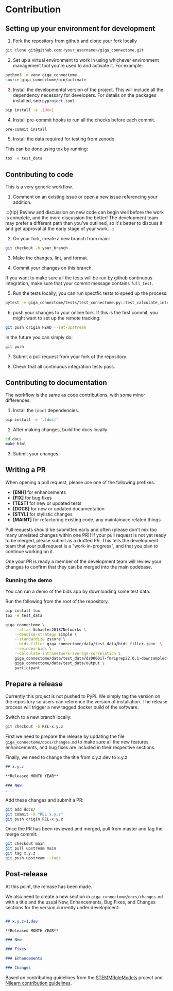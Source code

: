 # Contribution

## Setting up your environment for development

1. Fork the repository from github and clone your fork locally

```bash
git clone git@github.com:<your_username>/giga_connectome.git
```

2. Set up a virtual environment to work in using whichever environment management tool you're used to and activate it. For example:

```bash
python3 -m venv giga_connectome
source giga_connectome/bin/activate
```

3. Install the developmental version of the project. This will include all the dependency necessary for developers. For details on the packages installed, see `pyproject.toml`.

```bash
pip install -e .[dev]
```

4. Install pre-commit hooks to run all the checks before each commit.

```bash
pre-commit install
```

5. Install the data required for testing from zenodo

This can be done using tox by running:

```bash
tox -e test_data
```

## Contributing to code

This is a very generic workflow.

1. Comment on an existing issue or open a new issue referencing your addition.

:::{tip}
Review and discussion on new code can begin well before the work is complete, and the more discussion the better!
The development team may prefer a different path than you've outlined, so it's better to discuss it and get approval at the early stage of your work.
:::

2. On your fork, create a new branch from main:

```bash
git checkout -b your_branch
```

3. Make the changes, lint, and format.

4. Commit your changes on this branch.

If you want to make sure all the tests will be run by github continuous integration,
make sure that your commit message contains `full_test`.

5. Run the tests locally; you can run spectfic tests to speed up the process:

```bash
pytest -v giga_connectome/tests/test_connectome.py::test_calculate_intranetwork_correlation
```

6. push your changes to your online fork. If this is the first commit, you might want to set up the remote tracking:

```bash
git push origin HEAD --set-upstream
```
In the future you can simply do:

```bash
git push
```
7. Submit a pull request from your fork of the repository.

8. Check that all continuous integration tests pass.

## Contributing to documentation

The workflow is the same as code contributions, with some minor differences.

1. Install the `[doc]` dependencies.

```bash
pip install -e '.[doc]'
```

2. After making changes, build the docs locally:

```bash
cd docs
make html
```

3. Submit your changes.

## Writing a PR

When opening a pull request, please use one of the following prefixes:

- **[ENH]** for enhancements
- **[FIX]** for bug fixes
- **[TEST]** for new or updated tests
- **[DOCS]** for new or updated documentation
- **[STYL]** for stylistic changes
- **[MAINT]** for refactoring existing code, any maintainace related things

Pull requests should be submitted early and often (please don't mix too many unrelated changes within one PR)!
If your pull request is not yet ready to be merged, please submit as a drafted PR.
This tells the development team that your pull request is a "work-in-progress", and that you plan to continue working on it.

One your PR is ready a member of the development team will review your changes to confirm that they can be merged into the main codebase.

### Running the demo

You can run a demo of the bids app by downloading some test data.

Run the following from the root of the repository.

```bash
pip install tox
tox -e test_data
```

```bash
giga_connectome \
    --atlas Schaefer20187Networks \
    --denoise-strategy simple \
    --standardize zscore \
    --bids-filter giga_connectome/data/test_data/bids_filter.json  \
    --reindex-bids \
    --calculate-intranetwork-average-correlation \
    giga_connectome/data/test_data/ds000017-fmriprep22.0.1-downsampled-nosurface \
    giga_connectome/data/test_data/output \
    participant
```

## Prepare a release

Currently this project is not pushed to PyPi.
We simply tag the version on the repository so users can reference the version of installation.
The release process will trigger a new tagged docker build of the software.

Switch to a new branch locally:

```bash
git checkout -b REL-x.y.z
```
First we need to prepare the release by updating the file `giga_connectome/docs/changes.md` to make sure all the new features, enhancements, and bug fixes are included in their respective sections.

Finally, we need to change the title from x.y.z.dev to x.y.z

```markdown
## x.y.z

**Released MONTH YEAR**

### New
...
```
Add these changes and submit a PR:

```bash
git add docs/
git commit -m "REL x.y.z"
git push origin REL-x.y.z
```

Once the PR has been reviewed and merged, pull from master and tag the merge commit:

```bash
git checkout main
git pull upstream main
git tag x.y.z
git push upstream --tags
```

## Post-release

At this point, the release has been made.

We also need to create a new section in `giga_connectome/docs/changes.md` with a title and the usual New, Enhancements, Bug Fixes, and Changes sections for the version currently under development:

```markdown

## x.y.z+1.dev

**Released MONTH YEAR**

### New

### Fixes

### Enhancements

### Changes
```

Based on contributing guidelines from the [STEMMRoleModels](https://github.com/KirstieJane/STEMMRoleModels/blob/gh-pages/CONTRIBUTING.md) project and [Nilearn contribution guidelines](https://nilearn.github.io/stable/development.html).
